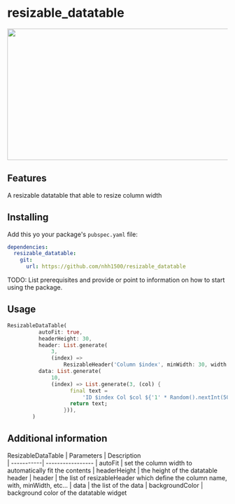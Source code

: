 # resizable_datatable
<p>
<img src="https://media.discordapp.net/attachments/343876281793773578/1145370857527582730/resizable.gif?width=600&height=300" width="600" height="300" />
</p>

## Features

A resizable datatable that able to resize column width

## Installing
Add this yo your package's `pubspec.yaml` file:
```yaml
dependencies:
  resizable_datatable:
    git:
      url: https://github.com/nhh1500/resizable_datatable
```

TODO: List prerequisites and provide or point to information on how to
start using the package.

## Usage
```dart
ResizableDataTable(
          autoFit: true,
          headerHeight: 30,
          header: List.generate(
              3,
              (index) =>
                  ResizableHeader('Column $index', minWidth: 30, width: 100)),
          data: List.generate(
              10,
              (index) => List.generate(3, (col) {
                    final text =
                        'ID $index Col $col ${'1' * Random().nextInt(50)}';
                    return text;
                  })),
        )
```

## Additional information
ResizableDataTable
| Parameters | Description  
| -----------| -----------------
| autoFit | set the column width to automatically fit the contents 
| headerHeight | the height of the datatable header 
| header | the list of resizableHeader which define the column name, with, minWidth, etc... 
| data | the list of the data 
| backgroundColor | background color of the datatable widget 
